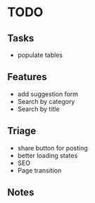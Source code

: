 # TODO

## Tasks

- populate tables

## Features

- add suggestion form
- Search by category
- Search by title

## Triage

- share button for posting
- better loading states
- SEO
- Page transition

## Notes
